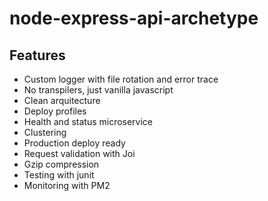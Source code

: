 # node-express-api-archetype


## Features
 - Custom logger with file rotation and error trace
 - No transpilers, just vanilla javascript
 - Clean arquitecture
 - Deploy profiles
 - Health and status microservice
 - Clustering 
 - Production deploy ready 
 - Request validation with Joi
 - Gzip compression
 - Testing with junit
 - Monitoring with PM2
